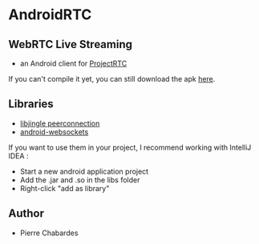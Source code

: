 # AndroidRTC

## WebRTC Live Streaming

- an Android client for [ProjectRTC](https://github.com/pchab/ProjectRTC)

If you can't compile it yet, you can still download the apk [here](https://github.com/pchab/ProjectRTC/raw/master/AndroidRTC.apk).

## Libraries

- [libjingle peerconnection](https://code.google.com/p/libjingle/)
- [android-websockets](https://github.com/koush/android-websockets)

If you want to use them in your project, I recommend working with IntelliJ IDEA :

- Start a new android application project
- Add the .jar and .so in the libs folder
- Right-click "add as library"

## Author

- Pierre Chabardes

